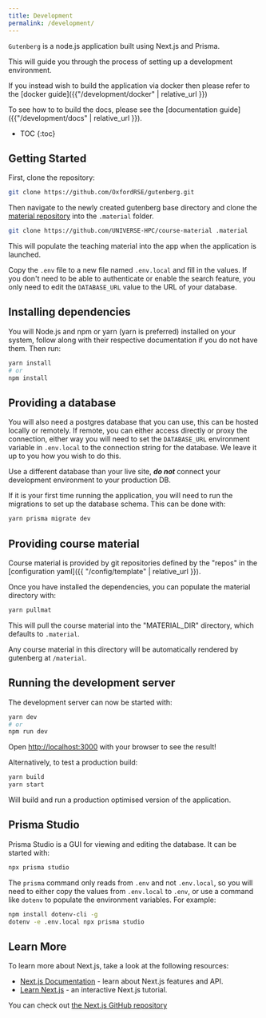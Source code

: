 ```yaml
---
title: Development
permalink: /development/
---
```


`Gutenberg` is a node.js application built using Next.js and Prisma.

This will guide you through the process of setting up a development environment.

If you instead wish to build the application via docker then please refer to the [docker guide]({{"/development/docker" | relative_url }})

To see how to to build the docs, please see the [documentation guide]({{"/development/docs" | relative_url }}).

<!-- prettier-ignore -->
- TOC
{:toc}

## Getting Started

First, clone the repository:

```bash
git clone https://github.com/OxfordRSE/gutenberg.git
```

Then navigate to the newly created gutenberg base directory and clone the [material repository](https://github.com/UNIVERSE-HPC/course-material) into the `.material` folder.

```bash
git clone https://github.com/UNIVERSE-HPC/course-material .material
```

This will populate the teaching material into the app when the application is launched.

Copy the `.env` file to a new file named `.env.local` and fill in the values. If you don't need to be able to authenticate or enable the search feature, you only need to edit the `DATABASE_URL` value to the URL of your database.

## Installing dependencies

You will Node.js and npm or yarn (yarn is preferred) installed on your system, follow along with their respective documentation if you do not have them. Then run:

```bash
yarn install
# or
npm install
```

## Providing a database

You will also need a postgres database that you can use, this can be hosted locally or remotely. If remote, you can either access directly or proxy the connection, either way you will need to set the `DATABASE_URL` environment variable in `.env.local` to the connection string for the database. We leave it up to you how you wish to do this.

Use a different database than your live site, **_do not_** connect your development environment to your production DB.

If it is your first time running the application, you will need to run the migrations to set up the database schema. This can be done with:

```bash
yarn prisma migrate dev
```

## Providing course material

Course material is provided by git repositories defined by the "repos" in the [configuration yaml]({{ "/config/template" | relative_url }}).

Once you have installed the dependencies, you can populate the material directory with:

```bash
yarn pullmat
```

This will pull the course material into the "MATERIAL_DIR" directory, which defaults to `.material`.

Any course material in this directory will be automatically rendered by gutenberg at `/material`.

## Running the development server

The development server can now be started with:

```bash
yarn dev
# or
npm run dev
```

Open [http://localhost:3000](http://localhost:3000) with your browser to see the result!

Alternatively, to test a production build:

```bash
yarn build
yarn start
```

Will build and run a production optimised version of the application.

## Prisma Studio

Prisma Studio is a GUI for viewing and editing the database. It can be started with:

```bash
npx prisma studio
```

The `prisma` command only reads from `.env` and not `.env.local`, so you will need to either copy the values from `.env.local` to `.env`, or use a command like `dotenv` to populate the environment variables. For example:

```bash
npm install dotenv-cli -g
dotenv -e .env.local npx prisma studio
```

## Learn More

To learn more about Next.js, take a look at the following resources:

- [Next.js Documentation](https://nextjs.org/docs) - learn about Next.js features and API.
- [Learn Next.js](https://nextjs.org/learn) - an interactive Next.js tutorial.

You can check out [the Next.js GitHub repository](https://github.com/vercel/next.js/)
